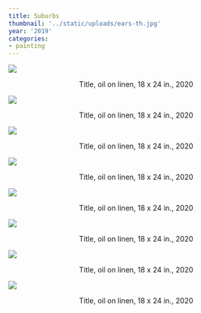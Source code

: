 ```yaml
---
title: Suburbs
thumbnail: '../static/uploads/ears-th.jpg'
year: '2019'
categories:
- painting
---
```


![](https://res.cloudinary.com/df2ebjhsp/image/upload/c_scale,w_800,dpr_auto,f_auto,q_auto:low/v1579074360/30.jpg)

<p style="text-align:center">Title, oil on linen, 18 x 24 in., 2020</>

![](https://res.cloudinary.com/df2ebjhsp/image/upload/c_scale,w_800,dpr_auto,f_auto,q_auto:low/v1579074360/31.jpg)

<p style="text-align:center">Title, oil on linen, 18 x 24 in., 2020</>

![](https://res.cloudinary.com/df2ebjhsp/image/upload/c_scale,w_800,dpr_auto,f_auto,q_auto:low/v1579074360/32.jpg)

<p style="text-align:center">Title, oil on linen, 18 x 24 in., 2020</>

![](https://res.cloudinary.com/df2ebjhsp/image/upload/c_scale,w_800,dpr_auto,f_auto,q_auto:low/v1579074360/33.jpg)

<p style="text-align:center">Title, oil on linen, 18 x 24 in., 2020</>

![](https://res.cloudinary.com/df2ebjhsp/image/upload/c_scale,w_800,dpr_auto,f_auto,q_auto:low/v1579074360/34.jpg)

<p style="text-align:center">Title, oil on linen, 18 x 24 in., 2020</>

![](https://res.cloudinary.com/df2ebjhsp/image/upload/c_scale,w_800,dpr_auto,f_auto,q_auto:low/v1579074360/35.jpg)

<p style="text-align:center">Title, oil on linen, 18 x 24 in., 2020</>

![](https://res.cloudinary.com/df2ebjhsp/image/upload/c_scale,w_800,dpr_auto,f_auto,q_auto:low/v1579074360/36.jpg)

<p style="text-align:center">Title, oil on linen, 18 x 24 in., 2020</>

![](https://res.cloudinary.com/df2ebjhsp/image/upload/c_scale,w_800,dpr_auto,f_auto,q_auto:low/v1579074360/37.jpg)

<p style="text-align:center">Title, oil on linen, 18 x 24 in., 2020</>
